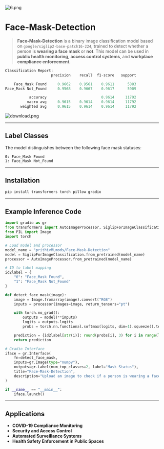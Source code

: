 ![6.png](https://cdn-uploads.huggingface.co/production/uploads/65bb837dbfb878f46c77de4c/UOJ8KTNPv3KPtk9ZyY9Ll.png)

# **Face-Mask-Detection**

> **Face-Mask-Detection** is a binary image classification model based on `google/siglip2-base-patch16-224`, trained to detect whether a person is **wearing a face mask** or **not**. This model can be used in **public health monitoring**, **access control systems**, and **workplace compliance enforcement**.

```py
Classification Report:
                     precision    recall  f1-score   support

    Face_Mask Found     0.9662    0.9561    0.9611      5883
Face_Mask Not_Found     0.9568    0.9667    0.9617      5909

           accuracy                         0.9614     11792
          macro avg     0.9615    0.9614    0.9614     11792
       weighted avg     0.9615    0.9614    0.9614     11792
```

![download.png](https://cdn-uploads.huggingface.co/production/uploads/65bb837dbfb878f46c77de4c/sHVD-hwWEVZT2lQMmlq9_.png)

---

## **Label Classes**

The model distinguishes between the following face mask statuses:

```
0: Face_Mask Found  
1: Face_Mask Not_Found
```

---

## **Installation**

```bash
pip install transformers torch pillow gradio
```

---

## **Example Inference Code**

```python
import gradio as gr
from transformers import AutoImageProcessor, SiglipForImageClassification
from PIL import Image
import torch

# Load model and processor
model_name = "prithivMLmods/Face-Mask-Detection"
model = SiglipForImageClassification.from_pretrained(model_name)
processor = AutoImageProcessor.from_pretrained(model_name)

# ID to label mapping
id2label = {
    "0": "Face_Mask Found",
    "1": "Face_Mask Not_Found"
}

def detect_face_mask(image):
    image = Image.fromarray(image).convert("RGB")
    inputs = processor(images=image, return_tensors="pt")

    with torch.no_grad():
        outputs = model(**inputs)
        logits = outputs.logits
        probs = torch.nn.functional.softmax(logits, dim=1).squeeze().tolist()

    prediction = {id2label[str(i)]: round(probs[i], 3) for i in range(len(probs))}
    return prediction

# Gradio Interface
iface = gr.Interface(
    fn=detect_face_mask,
    inputs=gr.Image(type="numpy"),
    outputs=gr.Label(num_top_classes=2, label="Mask Status"),
    title="Face-Mask-Detection",
    description="Upload an image to check if a person is wearing a face mask or not."
)

if __name__ == "__main__":
    iface.launch()
```

---

## **Applications**

* **COVID-19 Compliance Monitoring**
* **Security and Access Control**
* **Automated Surveillance Systems**
* **Health Safety Enforcement in Public Spaces** 

